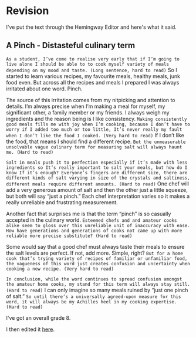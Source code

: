 # Revision

I've put the text through the Hemingway Editor and here's what it said.

## A Pinch - Distasteful culinary term

`As a student, I’ve come to realise very early that if I’m going to live alone I should be able to to cook myself variety of meals depending on my mood and taste. (Long sentence, hard to read)` So I started to learn various recipes, my favourite meals, healthy meals, junk food even. But across all the recipes and meals I prepared I was always irritated about one word. Pinch.

The source of this irritation comes from my nitpicking and attention to details. I’m always precise when I’m making a meal for myself, my significant other, a family member or my friends. I always weigh my ingredients and the reason being is I like consistency. `Making consistently good meals fills me with joy when I’m cooking, because I don’t have to worry if I added too much or too little, It’s never really my fault when I don’t like the food I cooked. (Very hard to read)` If I don’t like the food, that means I should find a different recipe. `But the unmeasurable unsolvable vague culinary term for measuring salt will always haunt me. (Hard to read)`

`Salt in meals push it to perfection especially if it’s made with less ingredients so It’s really important to salt your meals, but how do I know If it’s enough? Everyone’s fingers are different size, there are different kinds of salt varying in size of the crystals and saltiness, different meals require different amounts. (Hard to read)` One chef will add a very generous amount of salt and then the other just a little squeeze, but both will say “just a pinch.” Each chef interpretation varies so it makes a really unreliable and frustrating measurement.

Another fact that surprises me is that the term “pinch” is so casually accepted in the culinary world. `Esteemed chefs and and amateur cooks alike seem to gloss over this unreliable unit of inaccuracy with ease. How have generations and generations of cooks not came up with more reliable more precise substitute? (Hard to read)`

Some would say that a good chef must always taste their meals to ensure the salt levels are perfect. If not, add more. Simple, right? `But for a home cook that’s trying variety of recipes of familiar or unfamiliar food, the vagueness of this word just creates confusion and uncertainty when cooking a new recipe. (Very hard to read)`

`In conclusion, while the word continues to spread confusion amongst the amateur home cooks, my stand for this term will always stay still. (Hard to read)` I can only imagine so many meals ruined by “just one pinch of salt.” `So until there’s a universally agreed-upon measure for this word, it will always be my Achilles heel in my cooking expertise. (Hard to read)`


I've got an overall grade 8.


I then edited it [here](edit.md).
